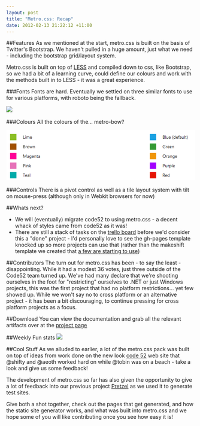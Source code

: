 ```yaml
---
layout: post
title: "Metro.css: Recap"
date: 2012-02-13 21:22:12 +11:00
---
```


##Features
As we mentioned at the start, metro.css is built on the basis of Twitter's Bootstrap. We haven't pulled in a huge amount, just what we need - including the bootstrap grid/layout system.

Metro.css is built on top of [LESS](http://lesscss.org/) and compiled down to css, like Bootstrap, so we had a bit of a learning curve, could define our colours and work with the methods built in to LESS - it was a great experience.

###Fonts
Fonts are hard. Eventually we settled on three similar fonts to use for various platforms, with roboto being the fallback.

![](http://code52.org/metro.css/images/fonts.png)

###Colours
All the colours of the... metro-bow?

![](/img/metro.css.colours.png)

###Controls
There is a pivot control as well as a tile layout system with tilt on mouse-press (although only in Webkit browsers for now)

##Whats next?

* We will (eventually) migrate code52 to using metro.css - a decent whack of styles came from code52 as it was!
* There are still a stack of tasks on the [trello board](https://trello.com/board/metro-css/4f2fd841a5146fa91fbff127) before we'd consider this a "done" project - I'd personally love to see the gh-pages template knocked up so more projects can use that (rather than the makeshift template we created that [a few are starting to use](http://signalr.net/))

##Contributors
The turn out for metro.css has been - to say the least - disappointing. While it had a modest 36 votes, just three outside of the Code52 team turned up. We've had many declare that we're shooting ourselves in the foot for "restricting" ourselves to .NET or just Windows projects, this was the first project that had no platform restrictions... yet few showed up. While we won't say no to cross platform or an alternative project - it has been a bit discouraging, to continue pressing for cross platform projects as a focus.

##Download
You can view the documentation and grab all the relevant artifacts over at the [project page](http://code52.org/metro.css/)

##Weekly Fun stats
![](https://chart.googleapis.com/chart?chs=800x300&chds=-1,24,-1,7,0,7&chf=bg,s,efefef&chd=t:0,1,2,3,4,5,6,7,8,9,10,11,12,13,14,15,16,17,18,19,20,21,22,23,0,1,2,3,4,5,6,7,8,9,10,11,12,13,14,15,16,17,18,19,20,21,22,23,0,1,2,3,4,5,6,7,8,9,10,11,12,13,14,15,16,17,18,19,20,21,22,23,0,1,2,3,4,5,6,7,8,9,10,11,12,13,14,15,16,17,18,19,20,21,22,23,0,1,2,3,4,5,6,7,8,9,10,11,12,13,14,15,16,17,18,19,20,21,22,23,0,1,2,3,4,5,6,7,8,9,10,11,12,13,14,15,16,17,18,19,20,21,22,23,0,1,2,3,4,5,6,7,8,9,10,11,12,13,14,15,16,17,18,19,20,21,22,23,0,1,2,3,4,5,6,7,8,9,10,11,12,13,14,15,16,17,18,19,20,21,22,23|0,0,0,0,0,0,0,0,0,0,0,0,0,0,0,0,0,0,0,0,0,0,0,0,1,1,1,1,1,1,1,1,1,1,1,1,1,1,1,1,1,1,1,1,1,1,1,1,2,2,2,2,2,2,2,2,2,2,2,2,2,2,2,2,2,2,2,2,2,2,2,2,3,3,3,3,3,3,3,3,3,3,3,3,3,3,3,3,3,3,3,3,3,3,3,3,4,4,4,4,4,4,4,4,4,4,4,4,4,4,4,4,4,4,4,4,4,4,4,4,5,5,5,5,5,5,5,5,5,5,5,5,5,5,5,5,5,5,5,5,5,5,5,5,6,6,6,6,6,6,6,6,6,6,6,6,6,6,6,6,6,6,6,6,6,6,6,6,7,7,7,7,7,7,7,7,7,7,7,7,7,7,7,7,7,7,7,7,7,7,7,7|0,1,1,0,0,0,0,0,0,0,1,0,0,0,0,0,0,0,0,0,3,0,0,0,0,0,0,0,0,0,0,0,0,0,1,0,0,0,1,1,0,0,0,5,3,0,0,0,1,0,0,0,0,0,0,0,0,0,0,0,0,0,2,0,0,4,2,1,2,0,0,1,0,0,0,0,0,0,0,0,0,1,0,0,2,0,3,0,0,0,7,1,1,1,0,0,0,0,0,1,0,0,0,0,0,1,0,0,0,0,0,0,0,0,0,0,0,2,4,2,0,0,0,0,0,0,0,0,0,0,0,0,0,0,0,0,0,3,0,0,1,0,0,0,0,1,0,0,0,0,0,0,0,0,0,0,0,0,0,0,0,0,0,2,0,0,1,0,0,0,0,0,0,0,0,0,0,0,0,0,0,0,0,0,0,0,0,0,0,0,0,0&chxt=x,y&chm=o,333333,1,1.0,25.0&chxl=0:||12am|1|2|3|4|5|6|7|8|9|10|11|12pm|1|2|3|4|5|6|7|8|9|10|11||1:||Sun|Mon|Tue|Wed|Thr|Fri|Sat|&cht=s)

##Cool Stuff
As we alluded to earlier, a lot of the metro.css pack was built on top of ideas from work done on the new look [code 52](http://code52.org) web site that @shifty and @aeoth worked hard on while @tobin was on a beach - take a look and give us some feedback!

The development of metro.css so far has also given the opportunity to give a lot of feedback into our previous project [Pretzel](https://github.com/Code52/pretzel) as we used it to generate test sites.

Give both a shot together, check out the pages that get generated, and how the static site generator works, and what was built into metro.css and we hope some of you will like contributing once you see how easy it is!